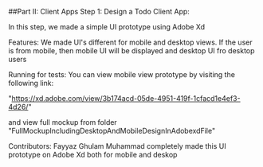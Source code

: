 

##Part II: Client Apps
Step 1: Design a Todo Client App:

In this step, we made a simple UI prototype using Adobe Xd



Features:
We made UI's different for mobile and desktop views. If the user is from mobile, then mobile UI will be displayed and desktop UI fro desktop users



Running for tests:
You can view mobile view prototype by visiting the following link: 

"https://xd.adobe.com/view/3b174acd-05de-4951-419f-1cfacd1e4ef3-4d26/"

and view full mockup from folder "FullMockupIncludingDesktopAndMobileDesignInAdobexdFile"



Contributors:
Fayyaz Ghulam Muhammad completely made this UI prototype on Adobe Xd both for mobile and deskop
